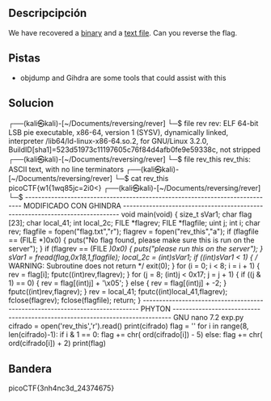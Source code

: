 ## Descripcipción

We have recovered a [binary](https://jupiter.challenges.picoctf.org/static/7aa5f383ec616fe9d72c2ffe1fabd0d9/rev) and a [text file](https://jupiter.challenges.picoctf.org/static/7aa5f383ec616fe9d72c2ffe1fabd0d9/rev_this). Can you reverse the flag.

## Pistas

-   objdump and Gihdra are some tools that could assist with this

## Solucion
  
┌──(kali㉿kali)-[~/Documents/reversing/rever] └─$ file rev rev: ELF 64-bit LSB pie executable, x86-64, version 1 (SYSV), dynamically linked, interpreter /lib64/ld-linux-x86-64.so.2, for GNU/Linux 3.2.0, BuildID[sha1]=523d51973c11197605c76f84d4afb0fe9e59338c, not stripped ┌──(kali㉿kali)-[~/Documents/reversing/rever] └─$ file rev_this rev_this: ASCII text, with no line terminators ┌──(kali㉿kali)-[~/Documents/reversing/rever] └─$ cat rev_this picoCTF{w1{1wq85jc=2i0<} ┌──(kali㉿kali)-[~/Documents/reversing/rever] └─$ ----------------------------------------------------------------------------- MODIFICADO CON GHINDRA ----------------------------------------------------------------------------- void main(void) { size_t sVar1; char flag [23]; char local_41; int local_2c; FILE *flagrev; FILE *flagfile; uint j; int i; char rev; flagfile = fopen("flag.txt","r"); flagrev = fopen("rev_this","a"); if (flagfile == (FILE *)0x0) { puts("No flag found, please make sure this is run on the server"); } if (flagrev == (FILE *)0x0) { puts("please run this on the server"); } sVar1 = fread(flag,0x18,1,flagfile); local_2c = (int)sVar1; if ((int)sVar1 < 1) { /* WARNING: Subroutine does not return */ exit(0); } for (i = 0; i < 8; i = i + 1) { rev = flag[i]; fputc((int)rev,flagrev); } for (j = 8; (int)j < 0x17; j = j + 1) { if ((j & 1) == 0) { rev = flag[(int)j] + '\x05'; } else { rev = flag[(int)j] + -2; } fputc((int)rev,flagrev); } rev = local_41; fputc((int)local_41,flagrev); fclose(flagrev); fclose(flagfile); return; } ----------------------------------------------------------------------------- PHYTON ----------------------------------------------------------------------------- GNU nano 7.2 exp.py cifrado = open('rev_this','r').read() print(cifrado) flag = '' for i in range(8, len(cifrado)-1): if i & 1 == 0: flag += chr( ord(cifrado[i]) - 5) else: flag += chr( ord(cifrado[i]) + 2) print(flag)
## Bandera
picoCTF{3nh4nc3d_24374675}
